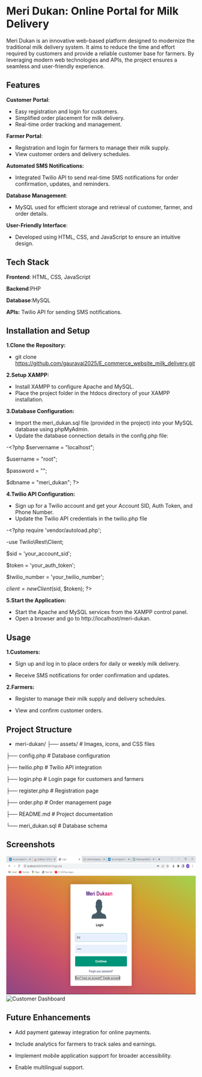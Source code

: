 
# Meri Dukan: Online Portal for Milk Delivery

Meri Dukan is an innovative web-based platform designed to modernize the traditional milk delivery system. It aims to reduce the time and effort required by customers and provide a reliable customer base for farmers. By leveraging modern web technologies and APIs, the project ensures a seamless and user-friendly experience.


## Features

**Customer Portal**:

- Easy registration and login for customers.
- Simplified order placement for milk delivery.
 - Real-time order tracking and management.

**Farmer Portal**:

- Registration and login for farmers to manage their milk supply.
- View customer orders and delivery schedules.

**Automated SMS Notifications:**

- Integrated Twilio API to send real-time SMS notifications for order confirmation, updates, and reminders.

**Database Management**:

- MySQL used for efficient storage and retrieval of customer, farmer, and order details.

**User-Friendly Interface**:

- Developed using HTML, CSS, and JavaScript to ensure an intuitive design.


## Tech Stack

**Frontend**:
HTML, CSS, JavaScript

**Backend**:PHP

**Database**:MySQL

**APIs:** Twilio API for  sending SMS notifications.




## Installation and Setup

**1.Clone the Repository:**

- git clone https://github.com/gauravai2025/E_commerce_website_milk_delivery.git

**2.Setup XAMPP:**

- Install XAMPP to configure Apache and MySQL.
- Place the project folder in the htdocs directory of your XAMPP installation.

**3.Database Configuration:**

- Import the meri_dukan.sql file (provided in the project) into your MySQL database using phpMyAdmin.
- Update the database connection details in the config.php file:


-<?php
$servername = "localhost";

$username = "root";

$password = "";

$dbname = "meri_dukan";
?> 

**4.Twilio API Configuration:**

- Sign up for a Twilio account and get your Account SID, Auth Token, and Phone Number.
- Update the Twilio API credentials in the twilio.php file

-<?php
require 'vendor/autoload.php';

-use Twilio\Rest\Client;

$sid = 'your_account_sid';

$token = 'your_auth_token';

$twilio_number = 'your_twilio_number';

$client = new Client($sid, $token);
?>


**5.Start the Application:**

- Start the Apache and MySQL services from the XAMPP control panel.
- Open a browser and go to http://localhost/meri-dukan.




    
## Usage

**1.Customers:**

- Sign up and log in to place orders for daily or weekly milk delivery.

- Receive SMS notifications for order confirmation and updates.

**2.Farmers:**

- Register to manage their milk supply and delivery schedules.

- View and confirm customer orders.



## Project Structure

- meri-dukan/
├── assets/         # Images, icons, and CSS files

├── config.php           # Database configuration

├── twilio.php           # Twilio API integration

├── login.php            # Login page for customers and farmers

├── register.php         # Registration page

├── order.php            # Order management page

├── README.md            # Project documentation

└── meri_dukan.sql       # Database schema

## Screenshots

![Login Page](screenshots/login-page.png)
![Customer Dashboard](screenshots/customer-dashboard.png)
## Future Enhancements

- Add payment gateway integration for online payments.

- Include analytics for farmers to track sales and earnings.

- Implement mobile application support for broader accessibility.

- Enable multilingual support.
